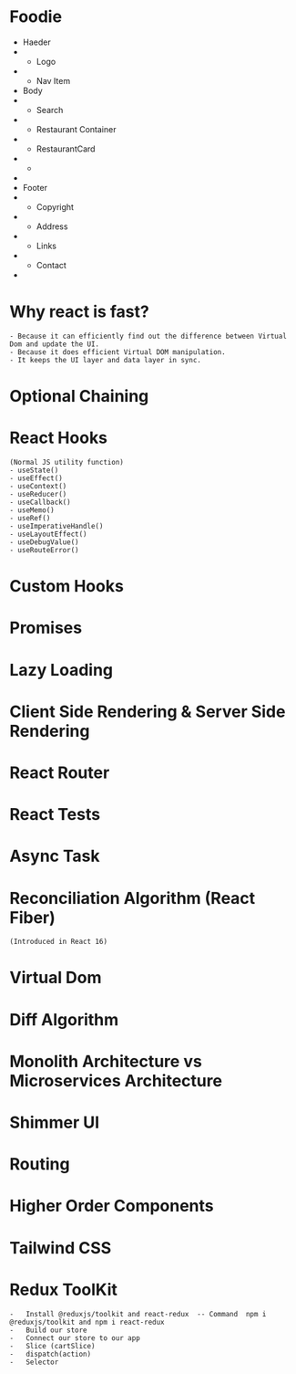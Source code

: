 # Foodie

 * Haeder
 *  -   Logo
 *  -   Nav Item
 * Body
 *  -   Search
 *  -   Restaurant Container
 *  -   RestaurantCard
 *  -   
 * 
 * Footer
 *  -   Copyright
 *  -   Address
 *  -   Links
 *  -   Contact
 * 

# Why react is fast?
    - Because it can efficiently find out the difference between Virtual Dom and update the UI.
    - Because it does efficient Virtual DOM manipulation.
    - It keeps the UI layer and data layer in sync.

# Optional Chaining

# React Hooks
    (Normal JS utility function)
    - useState() 
    - useEffect()
    - useContext()
    - useReducer()
    - useCallback()
    - useMemo()
    - useRef()
    - useImperativeHandle()
    - useLayoutEffect()
    - useDebugValue()
    - useRouteError()

# Custom Hooks

# Promises

# Lazy Loading

# Client Side Rendering & Server Side Rendering

# React Router

# React Tests

# Async Task

# Reconciliation Algorithm (React Fiber)
    (Introduced in React 16)

# Virtual Dom

# Diff Algorithm

# Monolith Architecture vs Microservices Architecture

# Shimmer UI

# Routing

# Higher Order Components

# Tailwind CSS

# Redux ToolKit
    -   Install @reduxjs/toolkit and react-redux  -- Command  npm i @reduxjs/toolkit and npm i react-redux
    -   Build our store
    -   Connect our store to our app
    -   Slice (cartSlice)
    -   dispatch(action)
    -   Selector
